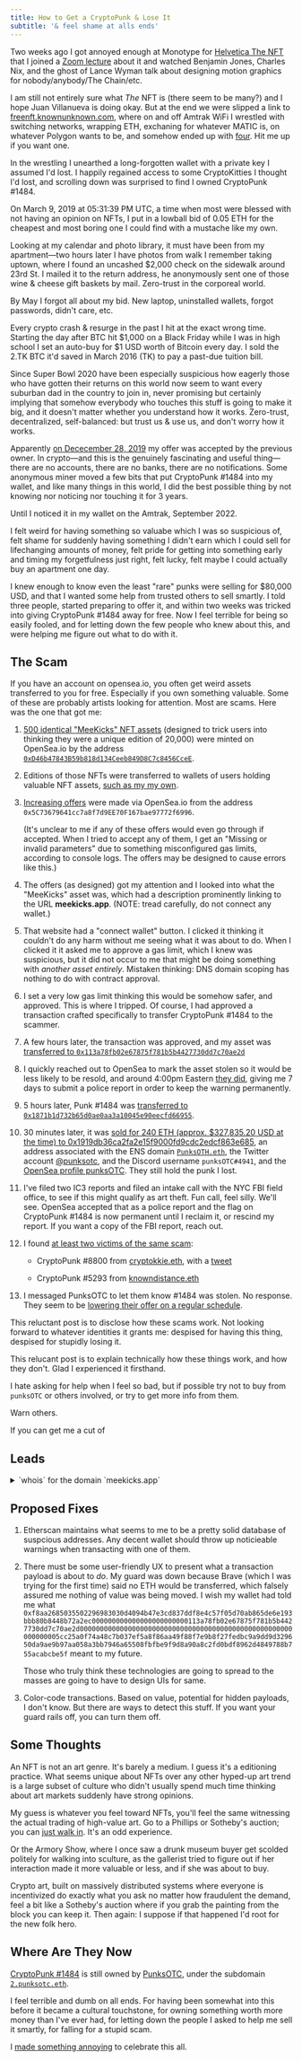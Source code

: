 ```yaml
---
title: How to Get a CryptoPunk & Lose It
subtitle: '& feel shame at alls ends'
---
```


Two weeks ago I got annoyed enough at Monotype for [Helvetica The NFT](https://www.monotype.com/NFT) that I joined a [Zoom lecture](https://lu.ma/75b2r30l) about it and watched Benjamin Jones, Charles Nix, and the ghost of Lance Wyman talk about designing motion graphics for nobody/anybody/The Chain/etc.

I am still not entirely sure what _The_ NFT is (there seem to be many?) and I hope Juan Villanueva is doing okay. But at the end we were slipped a link to [freenft.knownunknown.com](https://freenft.knownunknown.com), where on and off Amtrak WiFi I wrestled with switching networks, wrapping ETH, exchaning for whatever MATIC is, on whatever Polygon wants to be, and somehow ended up with [four](https://opensea.io/assets/matic/0xd93a0cd586ea702fab8c98723efccbd403c15c0e/0). Hit me up if you want one.

In the wrestling I unearthed a long-forgotten wallet with a private key I assumed I'd lost. I happily regained access to some CryptoKitties I thought I'd lost, and scrolling down was surprised to find I owned CryptoPunk #1484.

On March 9, 2019 at 05:31:39 PM UTC, a time when most were blessed with not having an opinion on NFTs, I put in a lowball bid of 0.05 ETH for the cheapest and most boring one I could find with a mustache like my own.

Looking at my calendar and photo library, it must have been from my apartment—two hours later I have photos from walk I remember taking uptown, where I found an uncashed $2,000 check on the sidewalk around 23rd St. I mailed it to the return address, he anonymously sent one of those wine & cheese gift baskets by mail. Zero-trust in the corporeal world.

By May I forgot all about my bid. New laptop, uninstalled wallets, forgot passwords, didn't care, etc.

Every crypto crash & resurge in the past I hit at the exact wrong time. Starting the day after BTC hit $1,000 on a Black Friday while I was in high school I set an auto-buy for $1 USD worth of Bitcoin every day. I sold the 2.TK BTC it'd saved in March 2016 (TK) to pay a past-due tuition bill.

Since Super Bowl 2020 have been especially suspicious how eagerly those who have gotten their returns on this world now seem to want every suburban dad in the country to join in, never promising but certainly implying that somehow everybody who touches this stuff is going to make it big, and it doesn't matter whether you understand how it works. Zero-trust, decentralized, self-balanced: but trust us & use us, and don't worry how it works.

Apparently [on Dececember 28, 2019](https://cryptopunks.app/cryptopunks/details/1484) my offer was accepted by the previous owner. In crypto—and this is the genuinely fascinating and useful thing—there are no accounts, there are no banks, there are no notifications. Some anonymous miner moved a few bits that put CryptoPunk #1484 into my wallet, and like many things in this world, I did the best possible thing by not knowing nor noticing nor touching it for 3 years.

Until I noticed it in my wallet on the Amtrak, September 2022.

I felt weird for having something so valuabe which I was so suspicious of, felt shame for suddenly having something I didn't earn which I could sell for lifechanging amounts of money, felt pride for getting into something early and timing my forgetfulness just right, felt lucky, felt maybe I could actually buy an apartment one day.

I knew enough to know even the least "rare" punks were selling for $80,000 USD, and that I wanted some help from trusted others to sell smartly. I told three people, started preparing to offer it, and within two weeks was tricked into giving CryptoPunk #1484 away for free. Now I feel terrible for being so easily fooled, and for letting down the few people who knew about this, and were helping me figure out what to do with it.

## The Scam

If you have an account on opensea.io, you often get weird assets transferred to you for free. Especially if you own something valuable. Some of these are probably artists looking for attention. Most are scams. Here was the one that got me:

1. [500 identical "MeeKicks" NFT assets](https://opensea.io/collection/the-green-meekicks-collectors-item) (designed to trick users into thinking they were a unique edition of 20,000) were minted on OpenSea.io by the address [`0xD46b47843B59b818d134Ceeb849D8C7c8456CceE`](https://etherscan.io/address/0xD46b47843B59b818d134Ceeb849D8C7c8456CceE).

2. Editions of those NFTs were transferred to wallets of users holding valuable NFT assets, [such as my my own](https://opensea.io/assets/ethereum/0xf4dc041f22c4d34a2f94653c9613949922ca6c4b/47).

3. [Increasing offers](https://opensea.io/assets/ethereum/0xf4dc041f22c4d34a2f94653c9613949922ca6c4b/47) were made via OpenSea.io from the address `0x5C73679641cc7a8f7d9EE70F167bae97772f6996`.

   (It's unclear to me if any of these offers would even go through if accepted. When I tried to accept any of them, I get an "Missing or invalid parameters" due to something misconfigured gas limits, according to console logs. The offers may be designed to cause errors like this.)

4. The offers (as designed) got my attention and I looked into what the "MeeKicks" asset was, which had a description prominently linking to the URL **meekicks.app**. (NOTE: tread carefully, do not connect any wallet.)

5. That website had a "connect wallet" button. I clicked it thinking it couldn't do any harm without me seeing what it was about to do. When I clicked it it asked me to approve a gas limit, which I knew was suspicious, but it did not occur to me that might be doing something with _another asset entirely_. Mistaken thinking: DNS domain scoping has nothing to do with contract approval.

6. I set a very low gas limit thinking this would be somehow safer, and approved. This is where I tripped. Of course, I had approved a transaction crafted specifically to transfer CryptoPunk #1484 to the scammer.

7. A few hours later, the transaction was approved, and my asset was [transferred to `0x113a78fb02e67875f781b5b4427730dd7c70ae2d`](https://etherscan.io/tx/0x8b6689272ff38e7229bda52115d4968d2d0026d151b284f7f54cd50f98d01a57)

8. I quickly reached out to OpenSea to mark the asset stolen so it would be less likely to be resold, and around 4:00pm Eastern [they did](https://opensea.io/assets/ethereum/0xb47e3cd837ddf8e4c57f05d70ab865de6e193bbb/1484), giving me 7 days to submit a police report in order to keep the warning permanently.

9. 5 hours later, Punk #1484 was [transferred to `0x1871b1d732b65d0ae0aa3a10045e90eecfd66955`](https://etherscan.io/tx/0xc650dbb9395f9c889a94eb194d3575ddf99dce0c28771f6fb82f90bbe428899d).

10. 30 minutes later, it was [sold for 240 ETH (approx. $327,835.20 USD at the time) to 0x1919db36ca2fa2e15f9000fd9cdc2edcf863e685](https://etherscan.io/tx/0xae95f082a133d7d13c05784f37500428fb8f04226904813fae1b69cfda8da2e5), an address associated with the ENS domain [`PunksOTH.eth`](https://app.ens.domains/name/punksotc.eth/details), the Twitter account [@punksotc](https://twitter.com/punksotc), and the Discord username `punksOTC#4941`, and the [OpenSea profile punksOTC](https://opensea.io/punksOTC). They still hold the punk I lost.

11. I've filed two IC3 reports and filed an intake call with the NYC FBI field office, to see if this might qualify as art theft. Fun call, feel silly. We'll see. OpenSea accepted that as a police report and the flag on CryptoPunk #1484 is now permanent until I reclaim it, or rescind my report. If you want a copy of the FBI report, reach out.

12. I found [at least two victims of the same scam](https://etherscan.io/token/0xb47e3cd837ddf8e4c57f05d70ab865de6e193bbb?a=0x113a78fb02e67875f781b5b4427730dd7c70ae2d):

    - CryptoPunk #8800 from [cryptokkie.eth](https://opensea.io/Cryptokkie?tab=activity), with a [tweet](https://twitter.com/cryptokkie/status/1575124213379305475)

    - CryptoPunk #5293 from [knowndistance.eth]()

13. I messaged PunksOTC to let them know #1484 was stolen. No response. They seem to be [lowering their offer on a regular schedule](https://cryptopunks.app/cryptopunks/details/1484).

This reluctant post is to disclose how these scams work. Not looking forward to whatever identities it grants me: despised for having this thing, despised for stupidly losing it.

This relucant post is to explain technically how these things work, and how they don't. Glad I experienced it firsthand.

I hate asking for help when I feel so bad, but if possible try not to buy from `punksOTC` or others involved, or try to get more info from them.

Warn others.

If you can get me a cut of


## Leads

<details>
  <summary>`whois` for the domain `meekicks.app`</summary>
  <pre>
Domain Name: meekicks.app
Registry Domain ID: 49FF182A5-APP
Registrar WHOIS Server: whois.registrar.eu
Registrar URL: http://www.openprovider.com
Updated Date: 2022-09-03T07:35:49Z
Creation Date: 2022-08-29T07:35:49Z
Registry Expiry Date: 2023-08-29T07:35:49Z
Registrar: Hosting Concepts B.V. dba Openprovider
Registrar IANA ID: 1647
Registrar Abuse Contact Email: abuse@registrar.eu
Registrar Abuse Contact Phone: +31.104482297
Domain Status: clientTransferProhibited https://icann.org/epp#clientTransferProhibited
Registry Registrant ID: REDACTED FOR PRIVACY
Registrant Name: REDACTED FOR PRIVACY
Registrant Street: REDACTED FOR PRIVACY
Registrant City: REDACTED FOR PRIVACY
Registrant State/Province: CA
Registrant Postal Code: REDACTED FOR PRIVACY
Registrant Country: US
Registrant Phone: REDACTED FOR PRIVACY
Registrant Fax: REDACTED FOR PRIVACY
Registrant Email: Please query the WHOIS server of the owning registrar identified in this output for information on how to contact the Registrant, Admin, or Tech contact of the queried domain name.
Registry Admin ID: REDACTED FOR PRIVACY
Admin Name: REDACTED FOR PRIVACY
Admin Street: REDACTED FOR PRIVACY
Admin City: REDACTED FOR PRIVACY
Admin State/Province: REDACTED FOR PRIVACY
Admin Postal Code: REDACTED FOR PRIVACY
Admin Country: REDACTED FOR PRIVACY
Admin Phone: REDACTED FOR PRIVACY
Admin Fax: REDACTED FOR PRIVACY
Admin Email: Please query the WHOIS server of the owning registrar identified in this output for information on how to contact the Registrant, Admin, or Tech contact of the queried domain name.
Registry Tech ID: REDACTED FOR PRIVACY
Tech Name: REDACTED FOR PRIVACY
Tech Street: REDACTED FOR PRIVACY
Tech City: REDACTED FOR PRIVACY
Tech State/Province: REDACTED FOR PRIVACY
Tech Postal Code: REDACTED FOR PRIVACY
Tech Country: REDACTED FOR PRIVACY
Tech Phone: REDACTED FOR PRIVACY
Tech Fax: REDACTED FOR PRIVACY
Tech Email: Please query the WHOIS server of the owning registrar identified in this output for information on how to contact the Registrant, Admin, or Tech contact of the queried domain name.
Name Server: ns1.dns-parking.com
Name Server: ns2.dns-parking.com
DNSSEC: unsigned
URL of the ICANN Whois Inaccuracy Complaint Form: https://www.icann.org/wicf/
>>> Last update of WHOIS database: 2022-10-09T17:07:07Z <<<

For more information on Whois status codes, please visit https://icann.org/epp

Please query the WHOIS server of the owning registrar identified in this
output for information on how to contact the Registrant, Admin, or Tech
contact of the queried domain name.

WHOIS information is provided by Charleston Road Registry Inc. (CRR) solely
for query-based, informational purposes. By querying our WHOIS database, you
are agreeing to comply with these terms
(https://www.registry.google/about/whois-disclaimer.html) and acknowledge
that your information will be used in accordance with CRR's Privacy Policy
(https://www.registry.google/about/privacy.html), so please read those
documents carefully.  Any information provided is "as is" without any
guarantee of accuracy. You may not use such information to (a) allow,
enable, or otherwise support the transmission of mass unsolicited,
commercial advertising or solicitations; (b) enable high volume, automated,
electronic processes that access the systems of CRR or any ICANN-Accredited
Registrar, except as reasonably necessary to register domain names or modify
existing registrations; or (c) engage in or support unlawful behavior. CRR
reserves the right to restrict or deny your access to the Whois database,
and may modify these terms at any time.
  </pre>
</details>


## Proposed Fixes

1. Etherscan maintains what seems to me to be a pretty solid database of suspcious addresses. Any decent wallet should throw up noticieable warnings when transacting with one of them.

2. There must be some user-friendly UX to present what a transaction payload is about to _do_. My guard was down because Brave (which I was trying for the first time) said no ETH would be transferred, which falsely assured me nothing of value was being moved. I wish my wallet had told me what `0xf8aa2685035502296983030d4094b47e3cd837ddf8e4c57f05d70ab865de6e193bbb80b8448b72a2ec000000000000000000000000113a78fb02e67875f781b5b4427730dd7c70ae2d00000000000000000000000000000000000000000000000000000000000005cc25a0f74a48c7b037ef5a8f86aa49f88f7e9b8f27fedbc9a9dd9d329650da9ae9b97aa058a3bb7946a65508fbfbe9f9d8a90a8c2fd0bdf8962d4849788b755acabcbe5f` meant to my future.

   Those who truly think these technologies are going to spread to the masses are going to have to design UIs for same.

3. Color-code transactions. Based on value, potential for hidden payloads, I don't know. But there are ways to detect this stuff. If you want your guard rails off, you can turn them off.


## Some Thoughts

An NFT is not an art genre. It's barely a medium. I guess it's a editioning practice. What seems unique about NFTs over any other hyped-up art trend is a large subset of culture who didn't usually spend much time thinking about art markets suddenly have strong opinions.

My guess is whatever you feel toward NFTs, you'll feel the same witnessing the actual trading of high-value art. Go to a Phillips or Sotheby's auction; you can [just walk in](https://www.phillips.com/calendar). It's an odd experience.

Or the Armory Show, where I once saw a drunk museum buyer get scolded politely for walking into sculture, as the gallerist tried to figure out if her interaction made it more valuable or less, and if she was about to buy.

Crypto art, built on massively distributed systems where everyone is incentivized do exactly what you ask no matter how fraudulent the demand, feel a bit like a Sotheby's auction where if you grab the painting from the block you can keep it. Then again: I suppose if that happened I'd root for the new folk hero.


## Where Are They Now

[CryptoPunk #1484](https://cryptopunks.app/cryptopunks/details/1484) is still owned by [PunksOTC](https://cryptopunks.app/cryptopunks/accountinfo?account=0x0232d1083e970f0c78f56202b9a666b526fa379f), under the subdomain [`2.punksotc.eth`](https://app.ens.domains/name/2.punksotc.eth/details).

I feel terrible and dumb on all ends. For having been somewhat into this before it became a cultural touchstone, for owning something worth more money than I've ever had, for letting down the people I asked to help me sell it smartly, for falling for a stupid scam.

I [made something annoying](TK) to celebrate this all.
